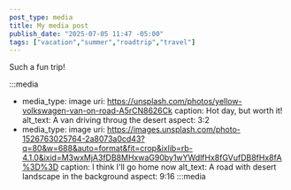 ```yaml
---
post_type: media
title: My media post
publish_date: "2025-07-05 11:47 -05:00"
tags: ["vacation","summer","roadtrip","travel"]
---
```


Such a fun trip!

:::media
- media_type: image
  uri:  https://unsplash.com/photos/yellow-volkswagen-van-on-road-A5rCN8626Ck
  caption: Hot day, but worth it!
  alt_text: A van driving throug the desert
  aspect: 3:2
- media_type: image
  uri: https://images.unsplash.com/photo-1526763025764-2a8073a0cd43?q=80&w=688&auto=format&fit=crop&ixlib=rb-4.1.0&ixid=M3wxMjA3fDB8MHxwaG90by1wYWdlfHx8fGVufDB8fHx8fA%3D%3D
  caption: I think I'll go home now
  alt_text: A road with desert landscape in the background
  aspect: 9:16
:::media

<!-- sources: https://unsplash.com/photos/yellow-volkswagen-van-on-road-A5rCN8626Ck, https://unsplash.com/photos/death-valley-hniuowbXbBY -->